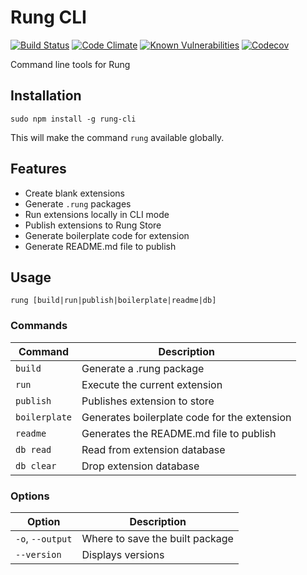 # Rung CLI

[![Build Status](https://travis-ci.org/rung-tools/rung-cli.svg?branch=master)](https://travis-ci.org/rung-tools/rung-cli)
[![Code Climate](https://codeclimate.com/github/rung-tools/rung-cli/badges/gpa.svg)](https://codeclimate.com/github/rung-tools/rung-cli)
[![Known Vulnerabilities](https://snyk.io/test/github/rung-tools/rung-cli/badge.svg)](https://snyk.io/test/github/rung-tools/rung-cli)
[![Codecov](https://codecov.io/gh/rung-tools/rung-cli/branch/master/graph/badge.svg)](https://codecov.io/gh/rung-tools/rung-cli)

Command line tools for Rung

## Installation

`sudo npm install -g rung-cli`

This will make the command `rung` available globally.

## Features

- Create blank extensions
- Generate `.rung` packages
- Run extensions locally in CLI mode
- Publish extensions to Rung Store
- Generate boilerplate code for extension
- Generate README.md file to publish

## Usage

`rung [build|run|publish|boilerplate|readme|db]`

### Commands


| Command       | Description |
|---------------|-------------|
| `build`       | Generate a .rung package |
| `run`         | Execute the current extension |
| `publish`     | Publishes extension to store |
| `boilerplate` | Generates boilerplate code for the extension |
| `readme`      | Generates the README.md file to publish |
| `db read`     | Read from extension database |
| `db clear`    | Drop extension database |

### Options

| Option           | Description |
|------------------|-------------|
| `-o`, `--output` | Where to save the built package |
| `--version`      | Displays versions |
